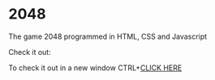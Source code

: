 # 2048
The game 2048 programmed in HTML, CSS and Javascript

Check it out:


To check it out in a new window CTRL+<a href="https://ericjb77.github.io/2048/" target="_blank">CLICK HERE</a>
